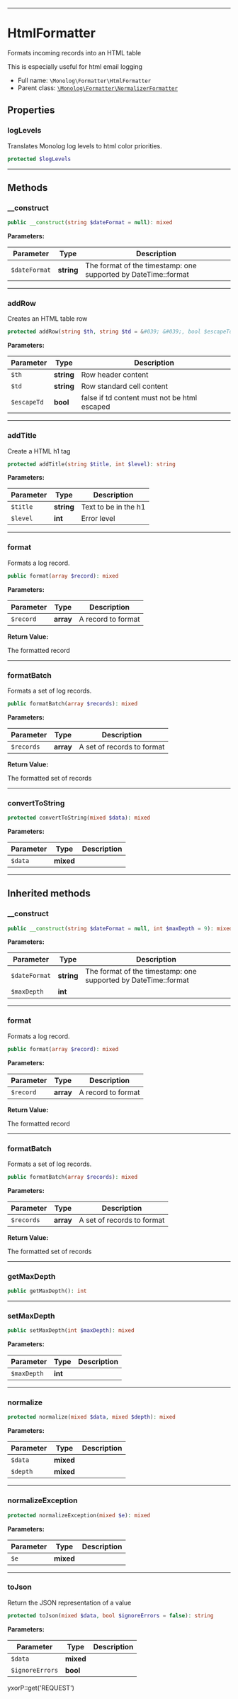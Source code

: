 ***

# HtmlFormatter

Formats incoming records into an HTML table

This is especially useful for html email logging

* Full name: `\Monolog\Formatter\HtmlFormatter`
* Parent class: [`\Monolog\Formatter\NormalizerFormatter`](./NormalizerFormatter.md)

## Properties

### logLevels

Translates Monolog log levels to html color priorities.

```php
protected $logLevels
```

***

## Methods

### __construct

```php
public __construct(string $dateFormat = null): mixed
```

**Parameters:**

| Parameter | Type | Description |
|-----------|------|-------------|
| `$dateFormat` | **string** | The format of the timestamp: one supported by DateTime::format |

***

### addRow

Creates an HTML table row

```php
protected addRow(string $th, string $td = &#039; &#039;, bool $escapeTd = true): string
```

**Parameters:**

| Parameter | Type | Description |
|-----------|------|-------------|
| `$th` | **string** | Row header content |
| `$td` | **string** | Row standard cell content |
| `$escapeTd` | **bool** | false if td content must not be html escaped |

***

### addTitle

Create a HTML h1 tag

```php
protected addTitle(string $title, int $level): string
```

**Parameters:**

| Parameter | Type | Description |
|-----------|------|-------------|
| `$title` | **string** | Text to be in the h1 |
| `$level` | **int** | Error level |

***

### format

Formats a log record.

```php
public format(array $record): mixed
```

**Parameters:**

| Parameter | Type | Description |
|-----------|------|-------------|
| `$record` | **array** | A record to format |

**Return Value:**

The formatted record



***

### formatBatch

Formats a set of log records.

```php
public formatBatch(array $records): mixed
```

**Parameters:**

| Parameter | Type | Description |
|-----------|------|-------------|
| `$records` | **array** | A set of records to format |

**Return Value:**

The formatted set of records



***

### convertToString

```php
protected convertToString(mixed $data): mixed
```

**Parameters:**

| Parameter | Type | Description |
|-----------|------|-------------|
| `$data` | **mixed** |  |

***

## Inherited methods

### __construct

```php
public __construct(string $dateFormat = null, int $maxDepth = 9): mixed
```

**Parameters:**

| Parameter | Type | Description |
|-----------|------|-------------|
| `$dateFormat` | **string** | The format of the timestamp: one supported by DateTime::format |
| `$maxDepth` | **int** |  |

***

### format

Formats a log record.

```php
public format(array $record): mixed
```

**Parameters:**

| Parameter | Type | Description |
|-----------|------|-------------|
| `$record` | **array** | A record to format |

**Return Value:**

The formatted record



***

### formatBatch

Formats a set of log records.

```php
public formatBatch(array $records): mixed
```

**Parameters:**

| Parameter | Type | Description |
|-----------|------|-------------|
| `$records` | **array** | A set of records to format |

**Return Value:**

The formatted set of records



***

### getMaxDepth

```php
public getMaxDepth(): int
```

***

### setMaxDepth

```php
public setMaxDepth(int $maxDepth): mixed
```

**Parameters:**

| Parameter | Type | Description |
|-----------|------|-------------|
| `$maxDepth` | **int** |  |

***

### normalize

```php
protected normalize(mixed $data, mixed $depth): mixed
```

**Parameters:**

| Parameter | Type | Description |
|-----------|------|-------------|
| `$data` | **mixed** |  |
| `$depth` | **mixed** |  |

***

### normalizeException

```php
protected normalizeException(mixed $e): mixed
```

**Parameters:**

| Parameter | Type | Description |
|-----------|------|-------------|
| `$e` | **mixed** |  |

***

### toJson

Return the JSON representation of a value

```php
protected toJson(mixed $data, bool $ignoreErrors = false): string
```

**Parameters:**

| Parameter | Type | Description |
|-----------|------|-------------|
| `$data` | **mixed** |  |
| `$ignoreErrors` | **bool** |  |

yxorP::get('REQUEST')
